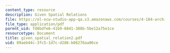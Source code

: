 ```yaml
---
content_type: resource
description: Given Spatial Relations
file: https://ol-ocw-studio-app-qa.s3.amazonaws.com/courses/4-184-architectural-design-workshops-computational-design-for-housing-spring-2002/09aeb44c3fc51d7cd286b86276aa06ce_given_spatial_relation2.pdf
file_type: application/pdf
parent_uid: fd8bdfe6-41b9-6841-388b-5be12a75e1ce
resourcetype: Document
title: given_spatial_relation2.pdf
uid: 09aeb44c-3fc5-1d7c-d286-b86276aa06ce
---
```


